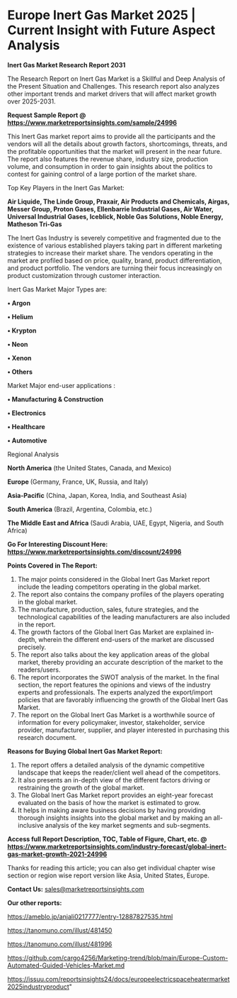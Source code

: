 # Europe Inert Gas Market 2025 | Current Insight with Future Aspect Analysis

<strong>Inert Gas Market Research Report 2031</strong>

The Research Report on Inert Gas Market is a Skillful and Deep Analysis of the Present Situation and Challenges. This research report also analyzes other important trends and market drivers that will affect market growth over 2025-2031.

<strong>Request Sample Report @ <a href=https://www.marketreportsinsights.com/sample/24996>https://www.marketreportsinsights.com/sample/24996</a></strong>

This Inert Gas market report aims to provide all the participants and the vendors will all the details about growth factors, shortcomings, threats, and the profitable opportunities that the market will present in the near future. The report also features the revenue share, industry size, production volume, and consumption in order to gain insights about the politics to contest for gaining control of a large portion of the market share.

Top Key Players in the Inert Gas Market:

<strong>Air Liquide, The Linde Group, Praxair, Air Products and Chemicals, Airgas, Messer Group, Proton Gases, Ellenbarrie Industrial Gases, Air Water, Universal Industrial Gases, Iceblick, Noble Gas Solutions, Noble Energy, Matheson Tri-Gas</strong>

The Inert Gas Industry is severely competitive and fragmented due to the existence of various established players taking part in different marketing strategies to increase their market share. The vendors operating in the market are profiled based on price, quality, brand, product differentiation, and product portfolio. The vendors are turning their focus increasingly on product customization through customer interaction.

Inert Gas Market Major Types are:

<strong>• Argon

• Helium

• Krypton

• Neon

• Xenon

• Others</strong>

Market Major end-user applications :

<strong>• Manufacturing & Construction

• Electronics

• Healthcare

• Automotive</strong>

Regional Analysis

</u><strong><b>North America</b></strong> (the United States, Canada, and Mexico)

<strong><b>Europe </b></strong>(Germany, France, UK, Russia, and Italy)

<strong><b>Asia-Pacific</b></strong> (China, Japan, Korea, India, and Southeast Asia)

<strong><b>South America</b></strong> (Brazil, Argentina, Colombia, etc.)

<strong><b>The Middle East and Africa</b></strong> (Saudi Arabia, UAE, Egypt, Nigeria, and South Africa)

<strong>Go For Interesting Discount Here: <a href=https://www.marketreportsinsights.com/discount/24996>https://www.marketreportsinsights.com/discount/24996</a></strong>

<strong>Points Covered in The Report:</strong>
<ol>
  <li>The major points considered in the Global Inert Gas Market report include the leading competitors operating in the global market.</li>
  <li>The report also contains the company profiles of the players operating in the global market.</li>
  <li>The manufacture, production, sales, future strategies, and the technological capabilities of the leading manufacturers are also included in the report.</li>
  <li>The growth factors of the Global Inert Gas Market are explained in-depth, wherein the different end-users of the market are discussed precisely.</li>
  <li>The report also talks about the key application areas of the global market, thereby providing an accurate description of the market to the readers/users.</li>
  <li>The report incorporates the SWOT analysis of the market. In the final section, the report features the opinions and views of the industry experts and professionals. The experts analyzed the export/import policies that are favorably influencing the growth of the Global Inert Gas Market.</li>
  <li>The report on the Global Inert Gas Market is a worthwhile source of information for every policymaker, investor, stakeholder, service provider, manufacturer, supplier, and player interested in purchasing this research document.</li>
</ol>
<strong>Reasons for Buying Global Inert Gas Market Report:</strong>

<ol>
  <li>The report offers a detailed analysis of the dynamic competitive landscape that keeps the reader/client well ahead of the competitors.</li>
  <li>It also presents an in-depth view of the different factors driving or restraining the growth of the global market.</li>
  <li>The Global Inert Gas Market report provides an eight-year forecast evaluated on the basis of how the market is estimated to grow.</li>
  <li>It helps in making aware business decisions by having providing thorough insights insights into the global market and by making an all-inclusive analysis of the key market segments and sub-segments.</li>
</ol>
<strong>Access full Report Description, TOC, Table of Figure, Chart, etc. @ <a href=https://www.marketreportsinsights.com/industry-forecast/global-inert-gas-market-growth-2021-24996>https://www.marketreportsinsights.com/industry-forecast/global-inert-gas-market-growth-2021-24996</a></strong>


Thanks for reading this article; you can also get individual chapter wise section or region wise report version like Asia, United States, Europe.

<strong>Contact Us:</strong>
sales@marketreportsinsights.com

<strong>Our other reports:</strong>

<a href=https://ameblo.jp/anjali0217777/entry-12887827535.html>https://ameblo.jp/anjali0217777/entry-12887827535.html</a>

<a href=https://tanomuno.com/illust/481450>https://tanomuno.com/illust/481450</a>

<a href=https://tanomuno.com/illust/481996>https://tanomuno.com/illust/481996</a>

<a href=https://github.com/cargo4256/Marketing-trend/blob/main/Europe-Custom-Automated-Guided-Vehicles-Market.md>https://github.com/cargo4256/Marketing-trend/blob/main/Europe-Custom-Automated-Guided-Vehicles-Market.md</a>

<a href=https://issuu.com/reportsinsights24/docs/europeelectricspaceheatermarket2025industryproduct>https://issuu.com/reportsinsights24/docs/europeelectricspaceheatermarket2025industryproduct</a>"
